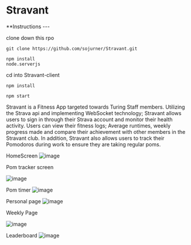 # Stravant

**Instructions ---

clone down this rpo
```
git clone https://github.com/sojurner/Stravant.git
```
```
npm install
node.serverjs
```
cd into Stravant-client

```
npm install

npm start
```

Stravant is a Fitness App targeted towards Turing Staff members.  Utilizing the Strava api and implementing WebSocket technology; Stravant allows users to sign in through their Strava account and monitor their health activity.  Users can view their fitness logs; Average runtimes, weekly progress made and compare their achievement with other members in the Stravant club.  In addition, Stravant also allows users to track their Pomodoros during work to ensure they are taking regular poms.

HomeScreen
![image](https://user-images.githubusercontent.com/35910428/45703632-1df2a400-bb32-11e8-9296-efee0118f56c.png)

Pom tracker screen

![image](https://user-images.githubusercontent.com/35910428/45703778-7d50b400-bb32-11e8-9c9f-337ee7fd639b.png)

Pom timer
![image](https://user-images.githubusercontent.com/35910428/45703979-0a940880-bb33-11e8-9c4f-a2de015e94fb.png)


Personal page
![image](https://user-images.githubusercontent.com/35910428/45703937-f18b5780-bb32-11e8-85a6-ff78620ad904.png)

Weekly Page

![image](https://user-images.githubusercontent.com/35910428/45704093-5050d100-bb33-11e8-9dfa-bd15d3b1bc71.png)


Leaderboard
![image](https://user-images.githubusercontent.com/35910428/45704009-1e3f6f00-bb33-11e8-9e20-578fb3801dd1.png)
